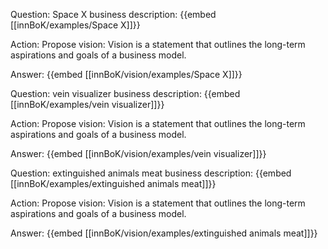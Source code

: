 Question: Space X business description:
{{embed [[innBoK/examples/Space X]]}}

Action: Propose vision: Vision is a statement that outlines the long-term aspirations and goals of a business model.

Answer:
{{embed [[innBoK/vision/examples/Space X]]}}

Question: vein visualizer business description:
{{embed [[innBoK/examples/vein visualizer]]}}

Action: Propose vision: Vision is a statement that outlines the long-term aspirations and goals of a business model.

Answer:
{{embed [[innBoK/vision/examples/vein visualizer]]}}

Question: extinguished animals meat business description:
{{embed [[innBoK/examples/extinguished animals meat]]}}

Action: Propose vision: Vision is a statement that outlines the long-term aspirations and goals of a business model.

Answer:
{{embed [[innBoK/vision/examples/extinguished animals meat]]}}



